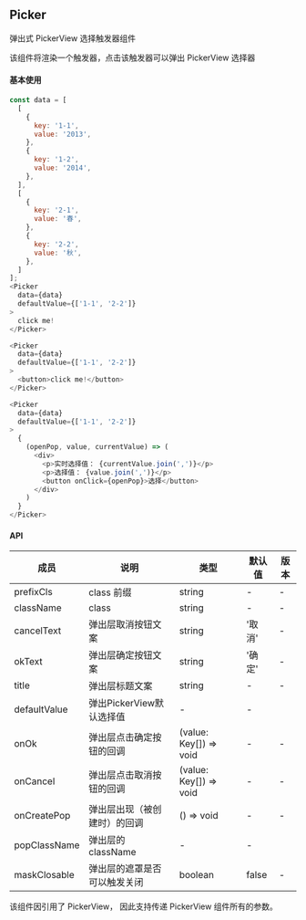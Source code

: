 ## Picker

弹出式 PickerView 选择触发器组件

该组件将渲染一个触发器，点击该触发器可以弹出 PickerView 选择器

#### 基本使用

```javascript
const data = [
  [
    {
      key: '1-1',
      value: '2013',
    },
    {
      key: '1-2',
      value: '2014',
    },
  ],
  [
    {
      key: '2-1',
      value: '春',
    },
    {
      key: '2-2',
      value: '秋',
    },
  ]
];
<Picker
  data={data}
  defaultValue={['1-1', '2-2']}
>
  click me!
</Picker>

<Picker
  data={data}
  defaultValue={['1-1', '2-2']}
>
  <button>click me!</button>
</Picker>

<Picker
  data={data}
  defaultValue={['1-1', '2-2']}
>
  {
    (openPop, value, currentValue) => (
      <div>
        <p>实时选择值： {currentValue.join(',')}</p>
        <p>选择值： {value.join(',')}</p>
        <button onClick={openPop}>选择</button>
      </div>
    )
  }
</Picker>
```

#### API

| 成员 | 说明 | 类型 | 默认值 | 版本 |
| --- | --- | --- | --- | --- |
| prefixCls | class 前缀 | string | - | - |
| className | class | string | - | - |
| cancelText | 弹出层取消按钮文案 | string | '取消' | - |
| okText | 弹出层确定按钮文案 | string | '确定' | - |
| title | 弹出层标题文案 | string | - | - |
| defaultValue | 弹出PickerView默认选择值 | - | - |
| onOk | 弹出层点击确定按钮的回调 | (value: Key[]) => void | - | - |
| onCancel | 弹出层点击取消按钮的回调 | (value: Key[]) => void | - | - |
| onCreatePop | 弹出层出现（被创建时）的回调 | () => void | - | - |
| popClassName | 弹出层的className | - | - |
| maskClosable | 弹出层的遮罩是否可以触发关闭 | boolean | false | - |

该组件因引用了 PickerView， 因此支持传递 PickerView 组件所有的参数。